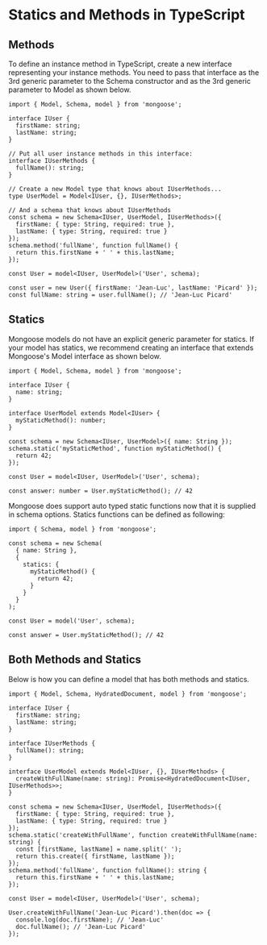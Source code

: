 # Statics and Methods in TypeScript
## Methods
<p>To define an instance method in TypeScript, create a new interface representing your instance methods. You need to pass that interface as the 3rd generic parameter to the Schema constructor and as the 3rd generic parameter to Model as shown below.</p>

```
import { Model, Schema, model } from 'mongoose';

interface IUser {
  firstName: string;
  lastName: string;
}

// Put all user instance methods in this interface:
interface IUserMethods {
  fullName(): string;
}

// Create a new Model type that knows about IUserMethods...
type UserModel = Model<IUser, {}, IUserMethods>;

// And a schema that knows about IUserMethods
const schema = new Schema<IUser, UserModel, IUserMethods>({
  firstName: { type: String, required: true },
  lastName: { type: String, required: true }
});
schema.method('fullName', function fullName() {
  return this.firstName + ' ' + this.lastName;
});

const User = model<IUser, UserModel>('User', schema);

const user = new User({ firstName: 'Jean-Luc', lastName: 'Picard' });
const fullName: string = user.fullName(); // 'Jean-Luc Picard'
```

## Statics
<p>Mongoose models do not have an explicit generic parameter for statics. If your model has statics, we recommend creating an interface that extends Mongoose's Model interface as shown below.</p>

```
import { Model, Schema, model } from 'mongoose';

interface IUser {
  name: string;
}

interface UserModel extends Model<IUser> {
  myStaticMethod(): number;
}

const schema = new Schema<IUser, UserModel>({ name: String });
schema.static('myStaticMethod', function myStaticMethod() {
  return 42;
});

const User = model<IUser, UserModel>('User', schema);

const answer: number = User.myStaticMethod(); // 42
```
<p>Mongoose does support auto typed static functions now that it is supplied in schema options. Statics functions can be defined as following:</p>

```
import { Schema, model } from 'mongoose';

const schema = new Schema(
  { name: String },
  {
    statics: {
      myStaticMethod() {
        return 42;
      }
    }
  }
);

const User = model('User', schema);

const answer = User.myStaticMethod(); // 42
```

## Both Methods and Statics
<p>Below is how you can define a model that has both methods and statics.</p>

```
import { Model, Schema, HydratedDocument, model } from 'mongoose';

interface IUser {
  firstName: string;
  lastName: string;
}

interface IUserMethods {
  fullName(): string;
}

interface UserModel extends Model<IUser, {}, IUserMethods> {
  createWithFullName(name: string): Promise<HydratedDocument<IUser, IUserMethods>>;
}

const schema = new Schema<IUser, UserModel, IUserMethods>({
  firstName: { type: String, required: true },
  lastName: { type: String, required: true }
});
schema.static('createWithFullName', function createWithFullName(name: string) {
  const [firstName, lastName] = name.split(' ');
  return this.create({ firstName, lastName });
});
schema.method('fullName', function fullName(): string {
  return this.firstName + ' ' + this.lastName;
});

const User = model<IUser, UserModel>('User', schema);

User.createWithFullName('Jean-Luc Picard').then(doc => {
  console.log(doc.firstName); // 'Jean-Luc'
  doc.fullName(); // 'Jean-Luc Picard'
});
```
